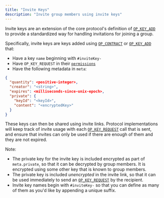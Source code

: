 ```yaml
---
title: "Invite Keys"
description: "Invite group members using invite keys"
---
```


Invite keys are an extension of the core protocol's definition of [`OP_KEY_ADD`](opcodes#op_key_add) to provide a standardized way for handling invitations for joining a group.

Specifically, invite keys are keys added using [`OP_CONTRACT`](opcodes#op_contract) or [`OP_KEY_ADD`](opcodes#op_key_add) that:

- Have a key `name` beginning with `#inviteKey-`
- Have `OP_KEY_REQUEST` in their [`permissions`](opcodes#op_key_add)
- Have the following metadata in `meta`:

```json
{
  "quantity": <positive-integer>,
  "creator": "<string>",
  "expires": <milliseconds-since-unix-epoch>,
  "private": {
    "keyId": "<keyId>",
    "content": "<encryptedKey>"
  }
}
```

These keys can then be shared using invite links. Protocol implementations will keep track of invite usage with each [`OP_KEY_REQUEST`](opcodes#op_key_request) call that is sent, and ensure that invites can only be used if there are enough of them and they are not expired.

Note:

- The private key for the invite key is included encrypted as part of `meta.private`, so that it can be decrypted by group members. It is encrypted using some other key that is known to group members.
- The private key is included *unencrypted* in the invite link, so that it can be used immediately to send an [`OP_KEY_REQUEST`](opcodes#op_key_request) by the recipient.
- Invite key names begin with `#inviteKey-` so that you can define as many of them as you'd like by appending a unique suffix.
